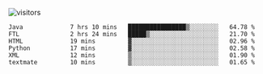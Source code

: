 ![visitors](https://visitor-badge.glitch.me/badge?page_id=superbaba.superbaba&left_color=green&right_color=red)

<!--START_SECTION:waka-->

```text
Java             7 hrs 10 mins   ████████████████▒░░░░░░░░   64.78 %
FTL              2 hrs 24 mins   █████▒░░░░░░░░░░░░░░░░░░░   21.70 %
HTML             19 mins         ▓░░░░░░░░░░░░░░░░░░░░░░░░   02.96 %
Python           17 mins         ▓░░░░░░░░░░░░░░░░░░░░░░░░   02.58 %
XML              12 mins         ▒░░░░░░░░░░░░░░░░░░░░░░░░   01.90 %
textmate         10 mins         ▒░░░░░░░░░░░░░░░░░░░░░░░░   01.65 %
```

<!--END_SECTION:waka-->
